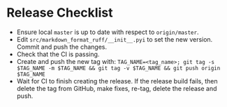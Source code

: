 # Release Checklist

- Ensure local `master` is up to date with respect to `origin/master`.
- Edit `src/markdown_format_ruff/__init__.pyi` to set the new version.
  Commit and push the changes.
- Check that the CI is passing.
- Create and push the new tag with: `TAG_NAME=<tag_name>; git tag -s $TAG_NAME -m $TAG_NAME && git tag -v $TAG_NAME && git push origin $TAG_NAME`
- Wait for CI to finish creating the release.
  If the release build fails, then delete the tag from GitHub, make fixes, re-tag, delete the release and push.
